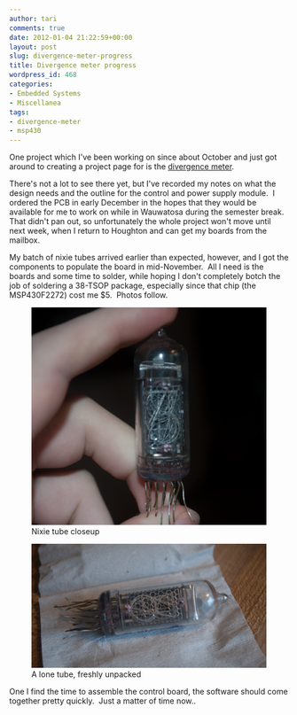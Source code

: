 ```yaml
---
author: tari
comments: true
date: 2012-01-04 21:22:59+00:00
layout: post
slug: divergence-meter-progress
title: Divergence meter progress
wordpress_id: 468
categories:
- Embedded Systems
- Miscellanea
tags:
- divergence-meter
- msp430
---
```


One project which I've been working on since about October and just got around
to creating a project page for is the [divergence
meter](/projects/divergence-meter).

There's not a lot to see there yet, but I've recorded my notes on what the
design needs and the outline for the control and power supply module.  I ordered
the PCB in early December in the hopes that they would be available for me to
work on while in Wauwatosa during the semester break.  That didn't pan out, so
unfortunately the whole project won't move until next week, when I return to
Houghton and can get my boards from the mailbox.

My batch of nixie tubes arrived earlier than expected, however, and I got the
components to populate the board in mid-November.  All I need is the boards and
some time to solder, while hoping I don't completely botch the job of soldering
a 38-TSOP package, especially since that chip (the MSP430F2272) cost me $5. 
Photos follow.

<figure>
    <img src="/images/2012/DSC_2831.jpg" />
    <figcaption>Nixie tube closeup</figcaption>
</figure>

<figure>
    <img src="/images/2012/DSC_2828.jpg" />
    <figcaption>A lone tube, freshly unpacked</figcaption>
</figure>

One I find the time to assemble the control board, the software should come
together pretty quickly.  Just a matter of time now..
